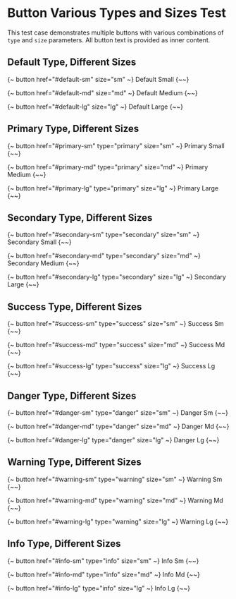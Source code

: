 # Button Various Types and Sizes Test

This test case demonstrates multiple buttons with various combinations of `type` and `size` parameters.
All button text is provided as inner content.

## Default Type, Different Sizes

{~ button href="#default-sm" size="sm" ~}
Default Small
{~~}

{~ button href="#default-md" size="md" ~}
Default Medium
{~~}

{~ button href="#default-lg" size="lg" ~}
Default Large
{~~}

## Primary Type, Different Sizes

{~ button href="#primary-sm" type="primary" size="sm" ~}
Primary Small
{~~}

{~ button href="#primary-md" type="primary" size="md" ~}
Primary Medium
{~~}

{~ button href="#primary-lg" type="primary" size="lg" ~}
Primary Large
{~~}

## Secondary Type, Different Sizes

{~ button href="#secondary-sm" type="secondary" size="sm" ~}
Secondary Small
{~~}

{~ button href="#secondary-md" type="secondary" size="md" ~}
Secondary Medium
{~~}

{~ button href="#secondary-lg" type="secondary" size="lg" ~}
Secondary Large
{~~}

## Success Type, Different Sizes

{~ button href="#success-sm" type="success" size="sm" ~}
Success Sm
{~~}

{~ button href="#success-md" type="success" size="md" ~}
Success Md
{~~}

{~ button href="#success-lg" type="success" size="lg" ~}
Success Lg
{~~}

## Danger Type, Different Sizes

{~ button href="#danger-sm" type="danger" size="sm" ~}
Danger Sm
{~~}

{~ button href="#danger-md" type="danger" size="md" ~}
Danger Md
{~~}

{~ button href="#danger-lg" type="danger" size="lg" ~}
Danger Lg
{~~}

## Warning Type, Different Sizes

{~ button href="#warning-sm" type="warning" size="sm" ~}
Warning Sm
{~~}

{~ button href="#warning-md" type="warning" size="md" ~}
Warning Md
{~~}

{~ button href="#warning-lg" type="warning" size="lg" ~}
Warning Lg
{~~}

## Info Type, Different Sizes

{~ button href="#info-sm" type="info" size="sm" ~}
Info Sm
{~~}

{~ button href="#info-md" type="info" size="md" ~}
Info Md
{~~}

{~ button href="#info-lg" type="info" size="lg" ~}
Info Lg
{~~}